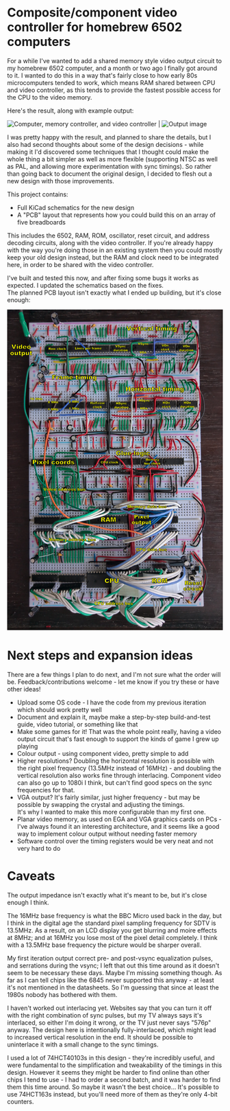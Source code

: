 # Composite/component video controller for homebrew 6502 computers

For a while I've wanted to add a shared memory style video output circuit to my homebrew 6502 computer, and a 
month or two ago I finally got around to it.  I wanted to do this in a way that's fairly close to how early 80s microcomputers 
tended to work, which means RAM shared between CPU and video controller, as this tends to provide the fastest possible access 
for the CPU to the video memory.

Here's the result, along with example output:

<img src="images/compvideo_circuit.jpg" width="350" title="Computer, memory controller, and video controller"> |
<img src="images/compvideo_helloworld.jpg" width="350" title="Output image">

I was pretty happy with the result, and planned to share the details, but I also had second thoughts about some of the design 
decisions - while making it I'd discovered some techniques that I thought could make the whole thing a bit simpler as well as 
more flexible (supporting NTSC as well as PAL, and allowing more experimentation with sync timings).  So rather than going 
back to document the original design, I decided to flesh out a new design with those improvements.

This project contains:
* Full KiCad schematics for the new design
* A "PCB" layout that represents how you could build this on an array of five breadboards

This includes the 6502, RAM, ROM, oscillator, reset circuit, and address decoding circuits, along 
with the video controller.  If you're already happy with the way you're doing those in an existing system then you could mostly 
keep your old design instead, but the RAM and clock need to be integrated here, in order to be shared with the video controller.

I've built and tested this now, and after fixing some bugs it works as expected.  I updated the schematics based on the fixes.  
The planned PCB layout isn't exactly what I ended up building, but it's close enough:

<img src="images/AnnotatedBreadboardLarge.jpg" width="600" title="Annotated image of working build">

# Next steps and expansion ideas

There are a few things I plan to do next, and I'm not sure what the order will be.  Feedback/contributions welcome - let me know 
if you try these or have other ideas!

* Upload some OS code - I have the code from my previous iteration which should work pretty well
* Document and explain it, maybe make a step-by-step build-and-test guide, video tutorial, or something like that
* Make some games for it!  That was the whole point really, having a video output circuit that's fast enough to support 
the kinds of game I grew up playing
* Colour output - using component video, pretty simple to add
* Higher resolutions?  Doubling the horizontal resolution is possible with the right pixel frequency (13.5MHz instead
of 16MHz) - and doubling the vertical resolution also works fine through interlacing.  Component video can also go up to 1080i I 
think, but can't find good specs on the sync frequencies for that.
* VGA output?  It's fairly similar, just higher frequency - but may be possible by swapping the crystal and adjusting the timings.  
It's why I wanted to make this more configurable than my first one.
* Planar video memory, as used on EGA and VGA graphics cards on PCs - I've always found it an interesting architecture, and it 
seems like a good way to implement colour output without needing faster memory
* Software control over the timing registers would be very neat and not very hard to do

# Caveats

The output impedance isn't exactly what it's meant to be, but it's close enough I think.

The 16MHz base frequency is what the BBC Micro used back in the day, but I think in the digital age the standard pixel sampling 
frequency for SDTV is 13.5MHz.  As a result, on an LCD display you get blurring and moire effects at 8MHz; and at 16MHz you lose 
most of the pixel detail completely.  I think with a 13.5MHz base frequency the picture would be sharper overall.

My first iteration output correct pre- and post-vsync equalization pulses, and serrations during the vsync; I left that out this 
time around as it doesn't seem to be necessary these days.  Maybe I'm missing something though.  As far as I can tell chips like 
the 6845 never supported this anyway - at least it's not mentioned in the datasheets.  So I'm guessing that since at least the 
1980s nobody has bothered with them.

I haven't worked out interlacing yet.  Websites say that you can turn it off with the right combination of sync pulses, but my TV 
always says it's interlaced, so either I'm doing it wrong, or the TV just never says "576p" anyway.  The design here is 
intentionally fully-interlaced, which might lead to increased vertical resolution in the end.  It should be possible to uninterlace 
it with a small change to the sync timings.

I used a lot of 74HCT40103s in this design - they're incredibly useful, and were fundamental to the simplification and tweakability 
of the timings in this design.  However it seems they might be harder to find online than other chips I tend to use - I had to 
order a second batch, and it was harder to find them this time around.  So maybe it wasn't the best choice...  It's possible to use 
74HCT163s instead, but you'll need more of them as they're only 4-bit counters.

